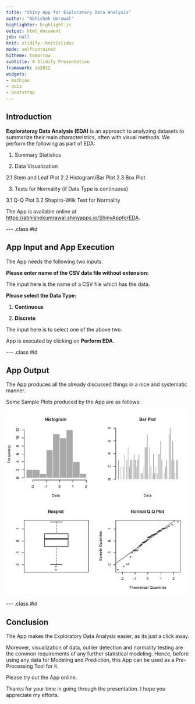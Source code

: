 ```yaml
---
title: "Shiny App for Exploratory Data Analysis"
author: "Abhishek Umrawal"
highlighter: highlight.js
output: html_document
job: null
knit: slidify::knit2slides
mode: selfcontained
hitheme: tomorrow
subtitle: A Slidify Presentation
framework: io2012
widgets:
- mathjax
- quiz
- bootstrap
---
```


## Introduction


**Exploratoray Data Analysis (EDA)** is an approach to analyzing datasets to summarize their main characteristics, often with visual methods. We perform the following as part of EDA:

1. Summary Statistics

2. Data Visualization

  2.1 Stem and Leaf Plot
  2.2 Histogram/Bar Plot
  2.3 Box Plot

3. Tests for Normality (if Data Type is continuous)

  3.1 Q-Q Plot
  3.2 Shapiro-Wilk Test for Normality

The App is available online at <https://abhishekumrawal.shinyapps.io/ShinyAppforEDA>.

--- .class #id 


## App Input and App Execution

The App needs the following two inputs:

**Please enter name of the CSV data file without extension:**

The input here is the name of a CSV file which has the data.

**Please select the Data Type:**

1. **Continuous** 

2. **Discrete** 

The input here is to select one of the above two.

App is executed by clicking on **Perform EDA**.

--- .class #id 

## App Output

The App produces all the already discussed things in a nice and systematic manner.

Some Sample Plots produced by the App are as follows:

![plot of chunk unnamed-chunk-1](assets/fig/unnamed-chunk-1.png) 

--- .class #id

## Conclusion

The App makes the Exploratory Data Analysis easier, as its just a click away. 

Moreover, visualization of data, outlier detection and normality testing are the common requirements of any further statistical modeling. Hence, before using any data for Modeling and Prediction, this App can be used as a Pre-Processing Tool for it.

Please try out the App online. 

Thanks for your time in going through the presentation. I hope you appreciate my efforts.
